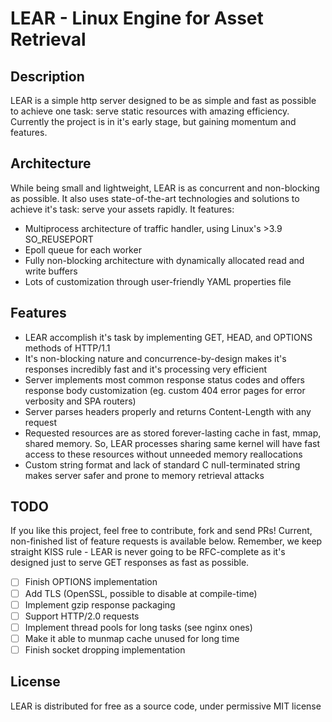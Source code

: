 # LEAR - Linux Engine for Asset Retrieval
## Description
LEAR is a simple http server designed to be as simple and fast as possible to achieve one task:
serve static resources with amazing efficiency. Currently the project is in it's early stage,
but gaining momentum and features.
## Architecture
While being small and lightweight, LEAR is as concurrent and non-blocking as possible.
It also uses state-of-the-art technologies and solutions to achieve it's task: serve your assets
rapidly. It features:
* Multiprocess architecture of traffic handler, using Linux's >3.9 SO_REUSEPORT
* Epoll queue for each worker
* Fully non-blocking architecture with dynamically allocated read and write buffers
* Lots of customization through user-friendly YAML properties file
## Features
* LEAR accomplish it's task by implementing GET, HEAD, and OPTIONS methods of HTTP/1.1 
* It's non-blocking nature and concurrence-by-design makes it's responses incredibly fast and
 it's processing very efficient
* Server implements most common response status codes and offers response body 
customization (eg. custom 404 error pages for error verbosity and SPA routers)
* Server parses headers properly and returns Content-Length with any request
* Requested resources are as stored forever-lasting cache in fast, mmap, shared memory.
So, LEAR processes sharing same kernel will have fast access to these resources without unneeded memory reallocations
* Custom string format and lack of standard C null-terminated string makes server safer and prone to memory retrieval attacks

## TODO
If you like this project, feel free to contribute, fork and send PRs! Current, non-finished
list of feature requests is available below. Remember, we keep straight KISS rule - LEAR is
never going to be RFC-complete as it's designed just to serve GET responses as fast
as possible.

- [ ] Finish OPTIONS implementation
- [ ] Add TLS (OpenSSL, possible to disable at compile-time)
- [ ] Implement gzip response packaging
- [ ] Support HTTP/2.0 requests
- [ ] Implement thread pools for long tasks (see nginx ones)
- [ ] Make it able to munmap cache unused for long time
- [ ] Finish socket dropping implementation

## License
LEAR is distributed for free as a source code, under permissive MIT license
